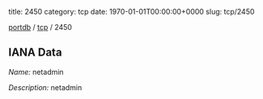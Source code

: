 title: 2450
category: tcp
date: 1970-01-01T00:00:00+0000
slug: tcp/2450

[portdb](/) / [tcp](/category/tcp.html) / 2450


## IANA Data

_Name:_ netadmin

_Description:_ netadmin

